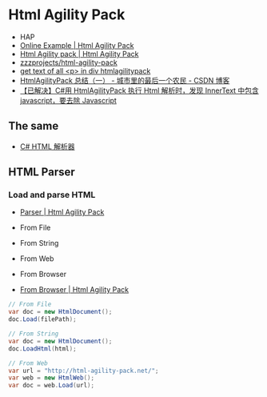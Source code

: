 # Html Agility Pack

- HAP
- [Online Example | Html Agility Pack](https://html-agility-pack.net/online-examples)
- [Html Agility pack | Html Agility Pack](https://html-agility-pack.net/)
- [zzzprojects/html-agility-pack](https://github.com/zzzprojects/html-agility-pack)
- [get text of all &lt;p&gt; in div htmlagilitypack](https://html-agility-pack.net/knowledge-base/11045186/get-text-of-all--p--in-div-htmlagilitypack)
- [HtmlAgilityPack 总结（一） - 城市里的最后一个农民 - CSDN 博客](https://blog.csdn.net/hongsejiaozhu/article/details/43274615)
- [【已解决】C#用 HtmlAgilityPack 执行 Html 解析时，发现 InnerText 中包含 javascript，要去除 Javascript](https://www.crifan.com/csharp_htmlagilitypack_html_parse_innertext_remove_javascript/)

## The same

- [C# HTML 解析器](http://www.360doc.com/content/16/0614/11/1355383_567644808.shtml)

## HTML Parser

### Load and parse HTML

- [Parser | Html Agility Pack](https://html-agility-pack.net/parser)
- From File
- From String
- From Web
- From Browser

- [From Browser | Html Agility Pack](https://html-agility-pack.net/from-browser)

```c#
// From File
var doc = new HtmlDocument();
doc.Load(filePath);

// From String
var doc = new HtmlDocument();
doc.LoadHtml(html);

// From Web
var url = "http://html-agility-pack.net/";
var web = new HtmlWeb();
var doc = web.Load(url);
```
